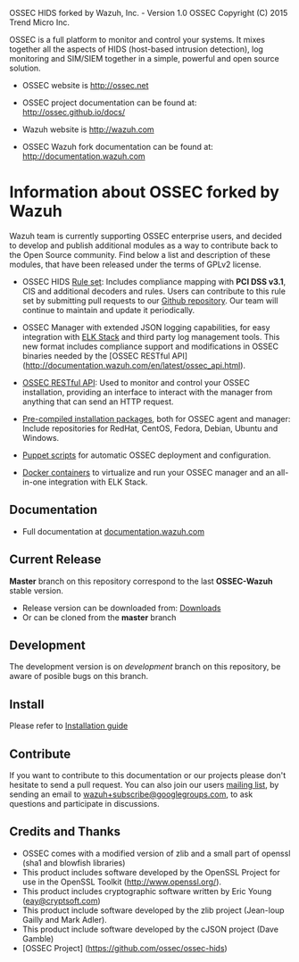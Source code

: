 
OSSEC HIDS forked by Wazuh, Inc. - Version 1.0
OSSEC Copyright (C) 2015 Trend Micro Inc.

OSSEC is a full platform to monitor and control your systems. It mixes together all the aspects of HIDS (host-based intrusion detection), log monitoring and SIM/SIEM together in a simple, powerful and open source solution. 

* OSSEC website is http://ossec.net
* OSSEC project documentation can be found at: http://ossec.github.io/docs/

* Wazuh website is http://wazuh.com
* OSSEC Wazuh fork documentation can be found at: http://documentation.wazuh.com

# Information about OSSEC forked by Wazuh

Wazuh team is currently supporting OSSEC enterprise users, and decided to develop and publish additional modules as a way to contribute back to the Open Source community. Find below a list and description of these modules, that have been released under the terms of GPLv2 license.

* OSSEC HIDS [Rule set](http://documentation.wazuh.com/en/latest/ossec_rule_set.html): Includes compliance mapping with **PCI DSS v3.1**, CIS and additional decoders and rules. Users can contribute to this rule set by submitting pull requests to our [Github repository](https://github.com/wazuh/ossec-rules). Our team will continue to maintain and update it periodically.

* OSSEC Manager with extended JSON logging capabilities, for easy integration with [ELK Stack](http://documentation.wazuh.com/en/latest/ossec_wazuh.html) and third party log management tools. This new format includes compliance support and modifications in OSSEC binaries needed by the [OSSEC RESTful API] (http://documentation.wazuh.com/en/latest/ossec_api.html).

* [OSSEC RESTful API](http://documentation.wazuh.com/en/latest/ossec_api.html): Used to monitor and control your OSSEC installation, providing an interface to interact with the manager from anything that can send an HTTP request.

* [Pre-compiled installation packages](http://documentation.wazuh.com/en/latest/ossec_installation.html), both for OSSEC agent and manager: Include repositories for RedHat, CentOS, Fedora, Debian, Ubuntu and Windows.

* [Puppet scripts](http://documentation.wazuh.com/en/latest/ossec_puppet.html) for automatic OSSEC deployment and configuration.

* [Docker containers](http://documentation.wazuh.com/en/latest/ossec_docker.html) to virtualize and run your OSSEC manager and an all-in-one integration with ELK Stack.

## Documentation

* Full documentation at [documentation.wazuh.com](http://documentation.wazuh.com)

## Current Release

**Master** branch on this repository correspond to the last **OSSEC-Wazuh** stable version.

* Release version can be downloaded from: [Downloads](http://www.wazuh.com)
* Or can be cloned from the **master** branch

## Development ##

The development version is on *development* branch on this repository, be aware of posible bugs on this branch.


## Install

Please refer to [Installation guide](http://documentation.wazuh.com/en/latest/about.html)

## Contribute

If you want to contribute to this documentation or our projects please don't hesitate to send a pull request. You can also join our users [mailing list](https://groups.google.com/d/forum/wazuh), by sending an email to [wazuh+subscribe@googlegroups.com](mailto:wazuh+subscribe@googlegroups.com), to ask questions and participate in discussions.


## Credits and Thanks ##

* OSSEC comes with a modified version of zlib and a small part 
  of openssl (sha1 and blowfish libraries)
* This product includes software developed by the OpenSSL Project
  for use in the OpenSSL Toolkit (http://www.openssl.org/).
* This product includes cryptographic software written by Eric 
  Young (eay@cryptsoft.com)
* This product include software developed by the zlib project 
  (Jean-loup Gailly and Mark Adler).
* This product include software developed by the cJSON project 
  (Dave Gamble)
* [OSSEC Project] (https://github.com/ossec/ossec-hids)
